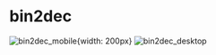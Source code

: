 # bin2dec
![bin2dec_mobile](https://user-images.githubusercontent.com/67560667/92766090-4b166d80-f36c-11ea-9b01-c54875386aca.png){width: 200px}
![bin2dec_desktop](https://user-images.githubusercontent.com/67560667/92766115-4fdb2180-f36c-11ea-97a7-5d456077fe9c.png)
